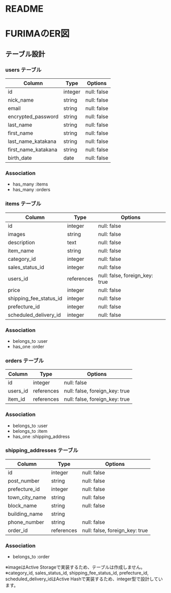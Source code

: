 # README

# FURIMAのER図

## テーブル設計

### users テーブル

| Column               | Type   | Options     |
| ------------------- | ------ | ----------- |
| id                  | integer| null: false |
| nick_name           | string | null: false |
| email               | string | null: false |
| encrypted_password  | string | null: false |
| last_name           | string | null: false |
| first_name          | string | null: false |
| last_name_katakana  | string | null: false |
| first_name_katakana | string | null: false |
| birth_date          | date   | null: false |

### Association
- has_many :items
- has_many :orders

### items テーブル

| Column                 | Type       | Options                        |
| --------------------- | ---------- | ------------------------------ |
| id                    | integer    | null: false                    |
| images                | string     | null: false                    |
| description           | text       | null: false                    |
| item_name             | string     | null: false                    |
| category_id           | integer    | null: false                    |
| sales_status_id       | integer    | null: false                    |
| users_id              | references | null: false, foreign_key: true |
| price                 | integer    | null: false                    |
| shipping_fee_status_id| integer    | null: false                    |
| prefecture_id         | integer    | null: false                    |
| scheduled_delivery_id | integer    | null: false                    |

### Association
- belongs_to :user
- has_one :order

### orders テーブル

| Column    | Type       | Options                        |
| --------- | ---------- | ------------------------------ |
| id        | integer    | null: false                    |
| users_id  | references | null: false, foreign_key: true |
| item_id   | references | null: false, foreign_key: true |

### Association
- belongs_to :user
- belongs_to :item
- has_one :shipping_address

### shipping_addresses テーブル

| Column        | Type       | Options                        |
| ------------- | ---------- | ------------------------------ |
| id            | integer    | null: false                    |
| post_number   | string     | null: false                    |
| prefecture_id | integer    | null: false                    |
| town_city_name| string     | null: false                    |
| block_name    | string     | null: false                    |
| building_name | string     |                                |
| phone_number  | string     | null: false                    |
| order_id      | references | null: false, foreign_key: true |

### Association
- belongs_to :order

※imageはActive Storageで実装するため、テーブルは作成しません。
※category_id, sales_status_id, shipping_fee_status_id, prefecture_id, scheduled_delivery_idはActive Hashで実装するため、integer型で設計しています。